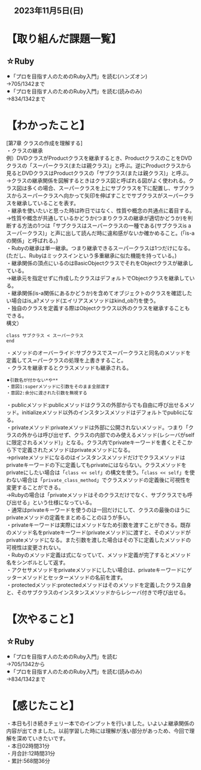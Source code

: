 ## 　2023年11月5日(日)
# 【取り組んだ課題一覧】
## ☆Ruby
⚫︎「プロを目指す人のためのRuby入門」を読む(ハンズオン)<br>
→705/1342まで<br>
⚫︎「プロを目指す人のためのRuby入門」を読む(読みのみ)<br>
→834/1342まで<br>
# 【わかったこと】
[第7章 クラスの作成を理解する]<br>
・クラスの継承<br>
例）DVDクラスがProductクラスを継承するとき、ProductクラスのことをDVDクラスの「スーパークラス(または親クラス)」と呼ぶ。逆にProductクラスから見るとDVDクラスはProductクラスの「サブクラス(または親クラス)」と呼ぶ。<br>
→クラスの継承関係を図解するときはクラス図と呼ばれる図がよく使われる。クラス図は多くの場合、スーパークラスを上にサブクラスを下に配置し、サブクラスからスーパークラスへ向かって矢印を伸ばすことでサブクラスがスーパークラスを継承していることを表す。<br>
・継承を使いたいと思った時は昨日ではなく、性質や概念の共通点に着目する。<br>
→性質や概念が共通しているかどうか(つまりクラスの継承が適切かどうか)を判断する方法の1つは「サブクラスはスーパークラスの一種である(サブクラスis a スーパークラス)」と声に出して読んだ時に違和感がないか確かめること。(「is-aの関係」と呼ばれる。)<br>
・Rubyの継承は単一継承。つまり継承できるスーパークラスは1つだけになる。(ただし、Rubyはミックスインという多重継承に似た機能を持っている。)<br>
・継承関係の頂点にいるのはBasicObjectクラスでそれをObjectクラスが継承している。<br>
→継承元を指定せずに作成したクラスはデフォルトでObjectクラスを継承している。<br>
・継承関係(is-a関係にあるかどうか)を含めてオブジェクトのクラスを確認したい場合はis_a?メソッド(エイリアスメソッドはkind_ob?)を使う。<br>
・独自のクラスを定義する際はObjectクラウス以外のクラスを継承することもできる。<br>
構文）<br>
```
class サブクラス < スーパークラス
end
```
・メソッドのオーバーライド:サブクラスでスーパークラスと同名のメソッドを定義してスーパークラスの処理を上書きすること。<br>
・クラスを継承するとクラスメソッドも継承される。<br>
```
⚫︎引数名が付かない*や**
・意図1:superメソッドに引数をそのまま全部渡す
・意図2:余分に渡された引数を無視する
```
・publicメソッド:publicメソッドはクラスの外部からでも自由に呼び出せるメソッド。initializeメソッド以外のインスタンスメソッドはデフォルトでpublicになる。<br>
・privateメソッド:privateメソッドは外部に公開されないメソッド。つまり「クラスの外からは呼び出せず、クラスの内部でのみ使えるメソッド(レシーバがselfに限定されるメソッド)」となる。クラス内でprivateキーワードを書くとそこから下で定義されたメソッドはprivateメソッドになる。<br>
→privateメソッドになるのはインスタンスメソッドだけでクラスメソッドはprivateキーワードの下に定義してもprivateにはならない。クラスメソッドをprivateにしたい場合は「`class << self`」の構文を使う。「`class << self`」を使わない場合は「`private_class_method`」でクラスメソッドの定義後に可視性を変更することができる。<br>
→Rubyの場合は「privateメソッドはそのクラスだけでなく、サブクラスでも呼び出せる」という仕様になっている。<br>
・通常はprivateキーワードを使うのは一回だけにして、クラスの最後のほうにprivateメソッドの定義をまとめることのほうが多い。<br>
・privateキーワードは実際にはメソッドなため引数を渡すことができる。既存のメソッド名をprivateキーワード(privateメソッド)に渡すと、そのメソッドがprivateメソッドになる。また引数を渡した場合はその下に定義したメソッドの可視性は変更されない。<br>
・Rubyのメソッド定義は式になっていて、メソッド定義が完了するとメソッド名をシンボルとして返す。<br>
・アクセサメソッドをprivateメソッドにしたい場合は、privateキーワードにゲッターメソッドとセッターメソッドの名前を渡す。<br>
・protectedメソッド:protectedメソッドはそのメソッドを定義したクラス自身と、そのサブクラスのインスタンスメソッドからレシーバ付きで呼び出せる。<br>
# 【次やること】
## ☆Ruby
⚫︎「プロを目指す人のためのRuby入門」を読む<br>
→705/1342から<br>
⚫︎「プロを目指す人のためのRuby入門」を読む(読みのみ)<br>
→834/1342まで<br>
# 【感じたこと】
・本日も引き続きチェリー本でのインプットを行いました。いよいよ継承関係の内容が出てきました。以前学習した時には理解が浅い部分があっため、今回で理解を深めていきたいです。<br>
・本日02時間31分<br>
・月合計:12時間31分<br>
・累計:568間36分<br>
